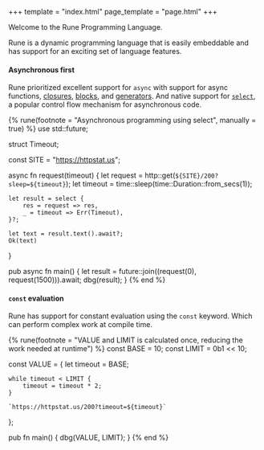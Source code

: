 +++
template = "index.html"
page_template = "page.html"
+++

Welcome to the Rune Programming Language.

Rune is a dynamic programming language that is easily embeddable and has support for an exciting set of language features.

#### Asynchronous first

Rune prioritized excellent support for `async` with support for async functions,
[closures], [blocks], and [generators]. And native support for [`select`], a
popular control flow mechanism for asynchronous code.

{% rune(footnote = "Asynchronous programming using select", manually = true) %}
use std::future;

struct Timeout;

const SITE = "https://httpstat.us";

async fn request(timeout) {
    let request = http::get(`${SITE}/200?sleep=${timeout}`);
    let timeout = time::sleep(time::Duration::from_secs(1));

    let result = select {
        res = request => res,
        _ = timeout => Err(Timeout),
    }?;

    let text = result.text().await?;
    Ok(text)
}

pub async fn main() {
    let result = future::join((request(0), request(1500))).await;
    dbg(result);
}
{% end %}

[closures]: https://rune-rs.github.io/book/async.html#async-closures
[blocks]: https://rune-rs.github.io/book/async.html#async-blocks
[generators]: https://rune-rs.github.io/book/streams.html
[`select`]: https://rune-rs.github.io/book/async.html#select-blocks

#### `const` evaluation

Rune has support for constant evaluation using the `const` keyword. Which
can perform complex work at compile time.

{% rune(footnote = "VALUE and LIMIT is calculated once, reducing the work needed at runtime") %}
const BASE = 10;
const LIMIT = 0b1 << 10;

const VALUE = {
    let timeout = BASE;

    while timeout < LIMIT {
        timeout = timeout * 2;
    }

    `https://httpstat.us/200?timeout=${timeout}`
};

pub fn main() {
    dbg(VALUE, LIMIT);
}
{% end %}
